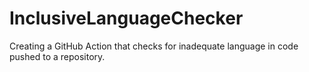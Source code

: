 # InclusiveLanguageChecker
Creating a GitHub Action that checks for inadequate language in code pushed to a repository.
